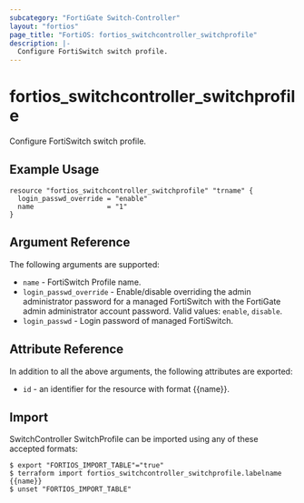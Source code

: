 ```yaml
---
subcategory: "FortiGate Switch-Controller"
layout: "fortios"
page_title: "FortiOS: fortios_switchcontroller_switchprofile"
description: |-
  Configure FortiSwitch switch profile.
---
```


# fortios_switchcontroller_switchprofile
Configure FortiSwitch switch profile.

## Example Usage

```hcl
resource "fortios_switchcontroller_switchprofile" "trname" {
  login_passwd_override = "enable"
  name                  = "1"
}
```

## Argument Reference

The following arguments are supported:

* `name` - FortiSwitch Profile name.
* `login_passwd_override` - Enable/disable overriding the admin administrator password for a managed FortiSwitch with the FortiGate admin administrator account password. Valid values: `enable`, `disable`.
* `login_passwd` - Login password of managed FortiSwitch.


## Attribute Reference

In addition to all the above arguments, the following attributes are exported:
* `id` - an identifier for the resource with format {{name}}.

## Import

SwitchController SwitchProfile can be imported using any of these accepted formats:
```
$ export "FORTIOS_IMPORT_TABLE"="true"
$ terraform import fortios_switchcontroller_switchprofile.labelname {{name}}
$ unset "FORTIOS_IMPORT_TABLE"
```
